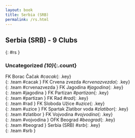 ```yaml
---
layout: book
title: Serbia (SRB)
permalink: /rs.html
---
```


## Serbia (SRB) - 9 Clubs
{: #rs }









### Uncategorized _(10)_{:.count}

FK Borac Čačak   _#cacak_{: .key} <br>
{: .team #cacak }
FK Crvena zvezda   _#crvenazvezda_{: .key} <br>
{: .team #crvenazvezda }
FK Jagodina   _#jagodina_{: .key} <br>
{: .team #jagodina }
FK Partizan   _#partizan_{: .key} <br>
{: .team #partizan }
FK Rad   _#rad_{: .key} <br>
{: .team #rad }
FK Sloboda Užice   _#uzice_{: .key} <br>
{: .team #uzice }
FK Spartak Zlatibor voda   _#zlatibor_{: .key} <br>
{: .team #zlatibor }
FK Vojvodina   _#vojvodina_{: .key} <br>
{: .team #vojvodina }
OFK Beograd   _#beograd_{: .key} <br>
{: .team #beograd }
Serbia  (SRB)  _#srb_{: .key} <br>
{: .team #srb }


 
